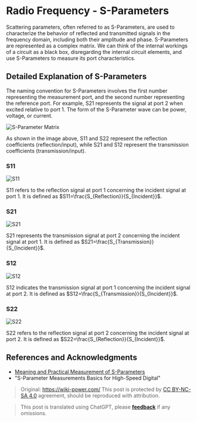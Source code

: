 # Radio Frequency - S-Parameters

Scattering parameters, often referred to as S-Parameters, are used to characterize the behavior of reflected and transmitted signals in the frequency domain, including both their amplitude and phase. S-Parameters are represented as a complex matrix. We can think of the internal workings of a circuit as a black box, disregarding the internal circuit elements, and use S-Parameters to measure its port characteristics.

## Detailed Explanation of S-Parameters

The naming convention for S-Parameters involves the first number representing the measurement port, and the second number representing the reference port. For example, S21 represents the signal at port 2 when excited relative to port 1. The form of the S-Parameter wave can be power, voltage, or current.

![S-Parameter Matrix](https://media.wiki-power.com/img/20220627100338.png)

As shown in the image above, S11 and S22 represent the reflection coefficients (reflection/input), while S21 and S12 represent the transmission coefficients (transmission/input).

### S11

![S11](https://media.wiki-power.com/img/20220621000000.gif)

S11 refers to the reflection signal at port 1 concerning the incident signal at port 1. It is defined as $S11=\frac{S_{Reflection}}{S_{Incident}}$.

### S21

![S21](https://media.wiki-power.com/img/20220621000001.gif)

S21 represents the transmission signal at port 2 concerning the incident signal at port 1. It is defined as $S21=\frac{S_{Transmission}}{S_{Incident}}$.

### S12

![S12](https://media.wiki-power.com/img/20220621000002.gif)

S12 indicates the transmission signal at port 1 concerning the incident signal at port 2. It is defined as $S12=\frac{S_{Transmission}}{S_{Incident}}$.

### S22

![S22](https://media.wiki-power.com/img/20220621000003.gif)

S22 refers to the reflection signal at port 2 concerning the incident signal at port 2. It is defined as $S22=\frac{S_{Reflection}}{S_{Incident}}$.

## References and Acknowledgments

- [Meaning and Practical Measurement of S-Parameters](http://jietaipu.com/resource/88.html)
- "S-Parameter Measurements Basics for High-Speed Digital"

> Original: <https://wiki-power.com/>
> This post is protected by [CC BY-NC-SA 4.0](https://creativecommons.org/licenses/by/4.0/deed.en) agreement, should be reproduced with attribution.

> This post is translated using ChatGPT, please [**feedback**](https://github.com/linyuxuanlin/Wiki_MkDocs/issues/new) if any omissions.
